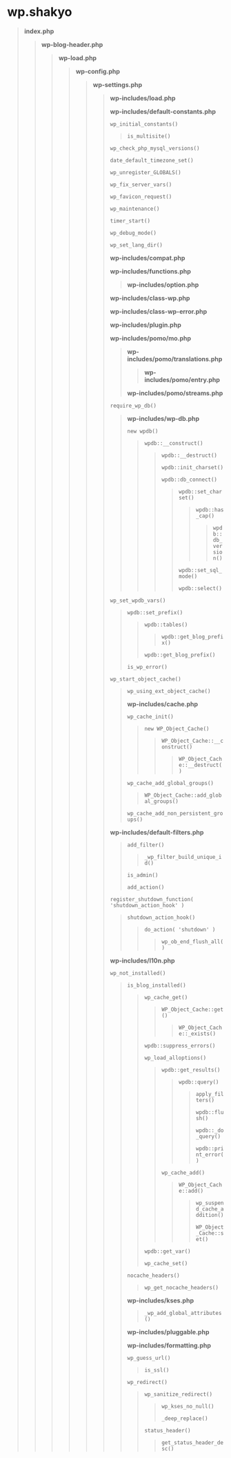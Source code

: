 # wp.shakyo

> **index.php**
> 
>> **wp-blog-header.php**
>> 
>>> **wp-load.php**
>>> 
>>>> **wp-config.php**
>>>> 
>>>>> **wp-settings.php**
>>>>> 
>>>>>> **wp-includes/load.php**
>>>>>> 
>>>>>> **wp-includes/default-constants.php**
>>>>>> 
>>>>>> `wp_initial_constants()`
>>>>>> 
>>>>>>> `is_multisite()`
>>>>>> 
>>>>>> `wp_check_php_mysql_versions()`
>>>>>> 
>>>>>> `date_default_timezone_set()`
>>>>>> 
>>>>>> `wp_unregister_GLOBALS()`
>>>>>> 
>>>>>> `wp_fix_server_vars()`
>>>>>> 
>>>>>> `wp_favicon_request()`
>>>>>> 
>>>>>> `wp_maintenance()`
>>>>>> 
>>>>>> `timer_start()`
>>>>>> 
>>>>>> `wp_debug_mode()`
>>>>>> 
>>>>>> `wp_set_lang_dir()`
>>>>>> 
>>>>>> **wp-includes/compat.php**
>>>>>> 
>>>>>> **wp-includes/functions.php**
>>>>>> 
>>>>>>> **wp-includes/option.php**
>>>>>> 
>>>>>> **wp-includes/class-wp.php**
>>>>>> 
>>>>>> **wp-includes/class-wp-error.php**
>>>>>> 
>>>>>> **wp-includes/plugin.php**
>>>>>> 
>>>>>> **wp-includes/pomo/mo.php**
>>>>>> 
>>>>>>> **wp-includes/pomo/translations.php**
>>>>>>> 
>>>>>>>> **wp-includes/pomo/entry.php**
>>>>>>> 
>>>>>>> **wp-includes/pomo/streams.php**
>>>>>> 
>>>>>> `require_wp_db()`
>>>>>> 
>>>>>>> **wp-includes/wp-db.php**
>>>>>>> 
>>>>>>> `new wpdb()`
>>>>>>> 
>>>>>>>> `wpdb::__construct()`
>>>>>>>> 
>>>>>>>>> `wpdb::__destruct()`
>>>>>>>>> 
>>>>>>>>> `wpdb::init_charset()`
>>>>>>>>> 
>>>>>>>>> `wpdb::db_connect()`
>>>>>>>>> 
>>>>>>>>>> `wpdb::set_charset()`
>>>>>>>>>> 
>>>>>>>>>>> `wpdb::has_cap()`
>>>>>>>>>>> 
>>>>>>>>>>>> `wpdb::db_version()`
>>>>>>>>>> 
>>>>>>>>>> `wpdb::set_sql_mode()`
>>>>>>>>>> 
>>>>>>>>>> `wpdb::select()`
>>>>>> 
>>>>>> `wp_set_wpdb_vars()`
>>>>>> 
>>>>>>> `wpdb::set_prefix()`
>>>>>>> 
>>>>>>>> `wpdb::tables()`
>>>>>>>> 
>>>>>>>>> `wpdb::get_blog_prefix()`
>>>>>>>> 
>>>>>>>> `wpdb::get_blog_prefix()`
>>>>>>> 
>>>>>>> `is_wp_error()`
>>>>>> 
>>>>>> `wp_start_object_cache()`
>>>>>> 
>>>>>>> `wp_using_ext_object_cache()`
>>>>>>> 
>>>>>>> **wp-includes/cache.php**
>>>>>>> 
>>>>>>> `wp_cache_init()`
>>>>>>> 
>>>>>>>> `new WP_Object_Cache()`
>>>>>>>> 
>>>>>>>>> `WP_Object_Cache::__construct()`
>>>>>>>>> 
>>>>>>>>>> `WP_Object_Cache::__destruct()`
>>>>>>> 
>>>>>>> `wp_cache_add_global_groups()`
>>>>>>> 
>>>>>>>> `WP_Object_Cache::add_global_groups()`
>>>>>>> 
>>>>>>> `wp_cache_add_non_persistent_groups()`
>>>>>> 
>>>>>> **wp-includes/default-filters.php**
>>>>>> 
>>>>>>> `add_filter()`
>>>>>>> 
>>>>>>>> `_wp_filter_build_unique_id()`
>>>>>>> 
>>>>>>> `is_admin()`
>>>>>>> 
>>>>>>> `add_action()`
>>>>>> 
>>>>>> `register_shutdown_function( 'shutdown_action_hook' )`
>>>>>> 
>>>>>>> `shutdown_action_hook()`
>>>>>>> 
>>>>>>>> `do_action( 'shutdown' )`
>>>>>>>> 
>>>>>>>>> `wp_ob_end_flush_all()`
>>>>>> 
>>>>>> **wp-includes/l10n.php**
>>>>>> 
>>>>>> `wp_not_installed()`
>>>>>> 
>>>>>>> `is_blog_installed()`
>>>>>>> 
>>>>>>>> `wp_cache_get()`
>>>>>>>> 
>>>>>>>>> `WP_Object_Cache::get()`
>>>>>>>>> 
>>>>>>>>>> `WP_Object_Cache::_exists()`
>>>>>>>> 
>>>>>>>> `wpdb::suppress_errors()`
>>>>>>>> 
>>>>>>>> `wp_load_alloptions()`
>>>>>>>> 
>>>>>>>>> `wpdb::get_results()`
>>>>>>>>> 
>>>>>>>>>> `wpdb::query()`
>>>>>>>>>> 
>>>>>>>>>>> `apply_filters()`
>>>>>>>>>>> 
>>>>>>>>>>> `wpdb::flush()`
>>>>>>>>>>> 
>>>>>>>>>>> `wpdb::_do_query()`
>>>>>>>>>>> 
>>>>>>>>>>> `wpdb::print_error()`
>>>>>>>>> 
>>>>>>>>> `wp_cache_add()`
>>>>>>>>> 
>>>>>>>>>> `WP_Object_Cache::add()`
>>>>>>>>>> 
>>>>>>>>>>> `wp_suspend_cache_addition()`
>>>>>>>>>>> 
>>>>>>>>>>> `WP_Object_Cache::set()`
>>>>>>>> 
>>>>>>>> `wpdb::get_var()`
>>>>>>>> 
>>>>>>>> `wp_cache_set()`
>>>>>>> 
>>>>>>> `nocache_headers()`
>>>>>>> 
>>>>>>>> `wp_get_nocache_headers()`
>>>>>>> 
>>>>>>> **wp-includes/kses.php**
>>>>>>> 
>>>>>>>> `_wp_add_global_attributes()`
>>>>>>> 
>>>>>>> **wp-includes/pluggable.php**
>>>>>>> 
>>>>>>> **wp-includes/formatting.php**
>>>>>>> 
>>>>>>> `wp_guess_url()`
>>>>>>> 
>>>>>>>> `is_ssl()`
>>>>>>> 
>>>>>>> `wp_redirect()`
>>>>>>> 
>>>>>>>> `wp_sanitize_redirect()`
>>>>>>>> 
>>>>>>>>> `wp_kses_no_null()`
>>>>>>>>> 
>>>>>>>>> `_deep_replace()`
>>>>>>>> 
>>>>>>>> `status_header()`
>>>>>>>> 
>>>>>>>>> `get_status_header_desc()`
